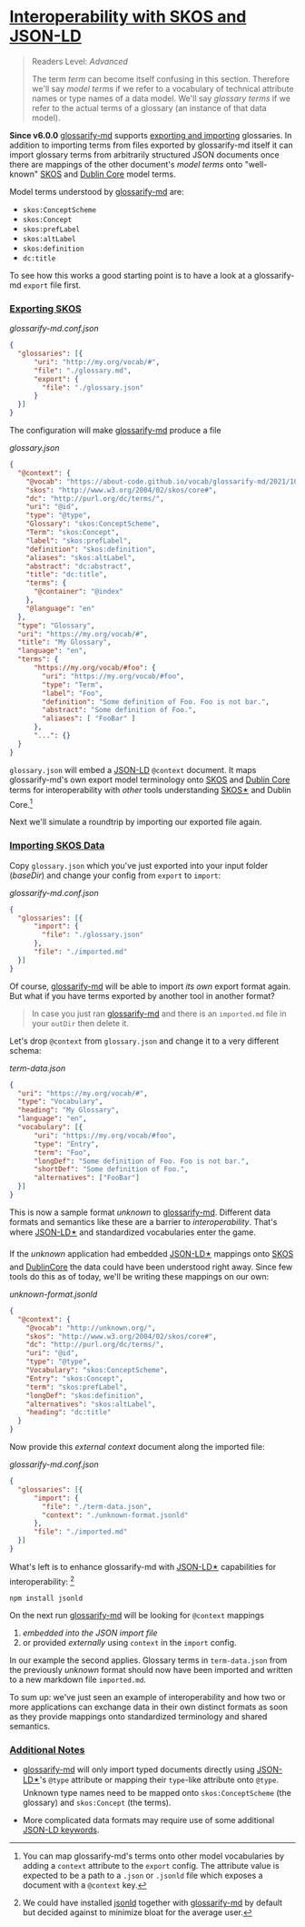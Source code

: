 # [Interoperability with SKOS and JSON-LD](#interoperability-with-skos-and-json-ld)

[glossarify-md]: https://github.com/about-code/glossarify-md

[doc-export-import]: ../README.md#structured-export-and-import

[headingidalgorithm]: ../README.md#headingidalgorithm

[SKOS]: http://w3.org/skos/

[DC]: http://purl.org/dc/terms/

[LD]: https://www.w3.org/standards/semanticweb/ontology

[JSON-LD]: https://json-ld.org

[JSON-LD Spec]: https://www.w3.org/TR/json-ld/

[jsonld]: https://npmjs.com/package/jsonld

[vocabularies]: https://www.w3.org/standards/semanticweb/ontology

[OWL]: https://www.w3.org/TR/2012/REC-owl2-overview-20121211/

[sample-export]: ../test/output-expected/config-glossaries/export-and-glossary-uri/glossary.json

> Readers Level: *Advanced*
>
> The term *term* can become itself confusing in this section. Therefore we'll say *model terms* if we refer to a vocabulary of technical attribute names or type names of a data model. We'll say *glossary terms* if we refer to the actual terms of a glossary (an instance of that data model).

**Since v6.0.0** [glossarify-md] supports [exporting and importing][doc-export-import] glossaries. In addition to importing terms from files exported by glossarify-md itself it can import glossary terms from arbitrarily structured JSON documents once there are mappings of the other document's *model terms* onto "well-known" [SKOS] and [Dublin Core][DC] model terms.

Model terms understood by [glossarify-md] are:

*   `skos:ConceptScheme`
*   `skos:Concept`
*   `skos:prefLabel`
*   `skos:altLabel`
*   `skos:definition`
*   `dc:title`

To see how this works a good starting point is to have a look at a glossarify-md `export` file first.

### [Exporting SKOS](#exporting-skos)

*glossarify-md.conf.json*

```json
{
  "glossaries": [{
      "uri": "http://my.org/vocab/#",
      "file": "./glossary.md",
      "export": {
        "file": "./glossary.json"
      }
  }]
}
```

The configuration will make [glossarify-md] produce a file

*glossary.json*

```json
{
  "@context": {
    "@vocab": "https://about-code.github.io/vocab/glossarify-md/2021/10/#",
    "skos": "http://www.w3.org/2004/02/skos/core#",
    "dc": "http://purl.org/dc/terms/",
    "uri": "@id",
    "type": "@type",
    "Glossary": "skos:ConceptScheme",
    "Term": "skos:Concept",
    "label": "skos:prefLabel",
    "definition": "skos:definition",
    "aliases": "skos:altLabel",
    "abstract": "dc:abstract",
    "title": "dc:title",
    "terms": {
      "@container": "@index"
    },
    "@language": "en"
  },
  "type": "Glossary",
  "uri": "https://my.org/vocab/#",
  "title": "My Glossary",
  "language": "en",
  "terms": {
      "https://my.org/vocab/#foo": {
        "uri": "https://my.org/vocab/#foo",
        "type": "Term",
        "label": "Foo",
        "definition": "Some definition of Foo. Foo is not bar.",
        "abstract": "Some definition of Foo.",
        "aliases": [ "FooBar" ]
      },
      "...": {}
  }
}
```

`glossary.json` will embed a [JSON-LD] `@context` document. It maps glossarify-md's own export model terminology onto [SKOS] and [Dublin Core][DC] terms for interoperability with *other* tools understanding [SKOS🟉][1] and Dublin Core.[^1]

[^1]: You can map glossarify-md's terms onto other model vocabularies by adding a `context` attribute to the `export` config. The attribute value is expected to be a path to a `.json` or `.jsonld` file which exposes a document with a `@context` key.

Next we'll simulate a roundtrip by importing our exported file again.

### [Importing SKOS Data](#importing-skos-data)

Copy `glossary.json` which you've just exported into your input folder (*baseDir*) and change your config from `export` to `import`:

*glossarify-md.conf.json*

```json
{
  "glossaries": [{
      "import": {
        "file": "./glossary.json"
      },
      "file": "./imported.md"
  }]
}
```

Of course, [glossarify-md] will be able to import *its own* export format again. But what if you have terms exported by another tool in another format?

> In case you just ran [glossarify-md] and there is an `imported.md` file in your `outDir` then delete it.

Let's drop `@context` from `glossary.json` and change it to a very different schema:

*term-data.json*

```json
{
  "uri": "https://my.org/vocab/#",
  "type": "Vocabulary",
  "heading": "My Glossary",
  "language": "en",
  "vocabulary": [{
      "uri": "https://my.org/vocab/#foo",
      "type": "Entry",
      "term": "Foo",
      "longDef": "Some definition of Foo. Foo is not bar.",
      "shortDef": "Some definition of Foo.",
      "alternatives": ["FooBar"]
  }]
}
```

This is now a sample format *unknown* to [glossarify-md]. Different data formats and semantics like these are a barrier to *interoperability*. That's where [JSON-LD🟉][2] and standardized vocabularies enter the game.

If the *unknown* application had embedded [JSON-LD🟉][2] mappings onto [SKOS] and [DublinCore][DC] the data could have been understood right away. Since few tools do this as of today, we'll be writing these mappings on our own:

*unknown-format.jsonld*

```json
{
  "@context": {
    "@vocab": "http://unknown.org/",
    "skos": "http://www.w3.org/2004/02/skos/core#",
    "dc": "http://purl.org/dc/terms/",
    "uri": "@id",
    "type": "@type",
    "Vocabulary": "skos:ConceptScheme",
    "Entry": "skos:Concept",
    "term": "skos:prefLabel",
    "longDef": "skos:definition",
    "alternatives": "skos:altLabel",
    "heading": "dc:title"
  }
}
```

Now provide this *external context* document along the imported file:

*glossarify-md.conf.json*

```json
{
  "glossaries": [{
      "import": {
        "file": "./term-data.json",
        "context": "./unknown-format.jsonld"
      },
      "file": "./imported.md"
  }]
}
```

What's left is to enhance glossarify-md with [JSON-LD🟉][2] capabilities for interoperability: [^2]

    npm install jsonld

[^2]: We could have installed [jsonld] together with [glossarify-md] by default but decided against to minimize bloat for the average user.

On the next run [glossarify-md] will be looking for `@context` mappings

1.  *embedded into the JSON import file*
2.  or provided *externally* using `context` in the `import` config.

In our example the second applies. Glossary terms in `term-data.json` from the previously *unknown* format should now have been imported and written to a new markdown file `imported.md`.

To sum up: we've just seen an example of interoperability and how two or more applications can exchange data in their own distinct formats as soon as they provide mappings onto standardized terminology and shared semantics.

### [Additional Notes](#additional-notes)

*   [glossarify-md] will only import typed documents directly using [JSON-LD🟉][2]'s `@type` attribute or mapping their `type`-like attribute onto `@type`. Unknown type names need to be mapped onto `skos:ConceptScheme` (the glossary) and  `skos:Concept` (the terms).

*   More complicated data formats may require use of some additional [JSON-LD keywords][JSON-LD Spec].

[1]: ./glossary.md#skos "With SKOS the World Wide Web Consortium (W3C) has standardized a (meta-)vocabulary which is suited and intended for modeling Simple Knowledge Organization Systems such as Glossaries, Thesauri, Taxonomies or Word Nets."

[2]: ./glossary.md#json-ld "JSON-LD is a standardized JSON document format for mapping system-specific terms of a JSON-based data format to well-know terms from public vocabularies."
